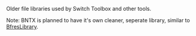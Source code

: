 Older file libraries used by Switch Toolbox and other tools.

Note: BNTX is planned to have it's own cleaner, seperate library, similar to [BfresLibrary](https://github.com/KillzXGaming/BfresLibrary).
